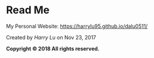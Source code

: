 # Read Me
My Personal Website: https://harrylu95.github.io/dalu0511/

Created by *Harry Lu* on Nov 23, 2017

**Copyright &copy; 2018 All rights reserved.**